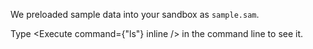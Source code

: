 <script>
import Execute from "components/Execute.svelte";
</script>

We preloaded sample data into your sandbox as `sample.sam`.

Type <Execute command={"ls"} inline /> in the command line to see it.
